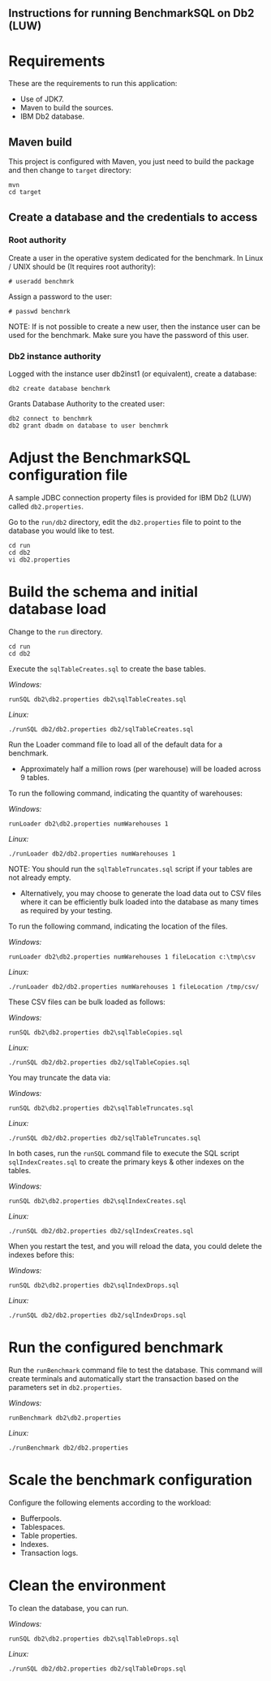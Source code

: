 
Instructions for running BenchmarkSQL on Db2 (LUW)
--------------------------------------------------

# Requirements

These are the requirements to run this application:

* Use of JDK7.
* Maven to build the sources.
* IBM Db2 database.

## Maven build

This project is configured with Maven, you just need to build the package and
then change to `target` directory:

    mvn
    cd target

## Create a database and the credentials to access

### Root authority

Create a user in the operative system dedicated for the benchmark.
In Linux / UNIX should be (It requires root authority):

    # useradd benchmrk

Assign a password to the user:

    # passwd benchmrk

NOTE: If is not possible to create a new user, then the instance user can be
used for the benchmark.
Make sure you have the password of this user.

### Db2 instance authority

Logged with the instance user db2inst1 (or equivalent), create a database:

    db2 create database benchmrk

Grants Database Authority to the created user:

    db2 connect to benchmrk
    db2 grant dbadm on database to user benchmrk

# Adjust the BenchmarkSQL configuration file

A sample JDBC connection property files is provided for IBM Db2 (LUW) called
`db2.properties`.

Go to the `run/db2` directory, edit the `db2.properties` file to point to the
database you would like to test.   

    cd run
    cd db2
    vi db2.properties

# Build the schema and initial database load

Change to the `run` directory.

    cd run
    cd db2

Execute the `sqlTableCreates.sql` to create the base tables.

_Windows:_

    runSQL db2\db2.properties db2\sqlTableCreates.sql

_Linux:_

    ./runSQL db2/db2.properties db2/sqlTableCreates.sql

Run the Loader command file to load all of the default data for a benchmark.

 * Approximately half a million rows (per warehouse) will be loaded across 9
 tables.

To run the following command, indicating the quantity of warehouses:

_Windows:_

    runLoader db2\db2.properties numWarehouses 1

_Linux:_

    ./runLoader db2/db2.properties numWarehouses 1

NOTE: You should run the `sqlTableTruncates.sql` script if your tables are not
already empty.
      
 * Alternatively, you may choose to generate the load data out to CSV files
 where it can be efficiently bulk loaded into the database as many times as
 required by your testing.

To run the following command, indicating the location of the files.

_Windows:_

    runLoader db2\db2.properties numWarehouses 1 fileLocation c:\tmp\csv        

_Linux:_

    ./runLoader db2/db2.properties numWarehouses 1 fileLocation /tmp/csv/        

These CSV files can be bulk loaded as follows:

_Windows:_

    runSQL db2\db2.properties db2\sqlTableCopies.sql

_Linux:_

    ./runSQL db2/db2.properties db2/sqlTableCopies.sql

You may truncate the data via:

_Windows:_

    runSQL db2\db2.properties db2\sqlTableTruncates.sql

_Linux:_

    ./runSQL db2/db2.properties db2/sqlTableTruncates.sql

In both cases, run the `runSQL` command file to execute the SQL script
`sqlIndexCreates.sql` to create the primary keys & other indexes on the tables.

_Windows:_

    runSQL db2\db2.properties db2\sqlIndexCreates.sql

_Linux:_

    ./runSQL db2/db2.properties db2/sqlIndexCreates.sql

When you restart the test, and you will reload the data, you could delete the
indexes before this:

_Windows:_

    runSQL db2\db2.properties db2\sqlIndexDrops.sql

_Linux:_

    ./runSQL db2/db2.properties db2/sqlIndexDrops.sql

# Run the configured benchmark

Run the `runBenchmark` command file to test the database.
This command will create terminals and automatically start the transaction
based on the parameters set in `db2.properties`. 

_Windows:_

    runBenchmark db2\db2.properties

_Linux:_

    ./runBenchmark db2/db2.properties

# Scale the benchmark configuration

Configure the following elements according to the workload:

 * Bufferpools.
 * Tablespaces.
 * Table properties.
 * Indexes.
 * Transaction logs.

# Clean the environment

To clean the database, you can run.

_Windows:_

    runSQL db2\db2.properties db2\sqlTableDrops.sql

_Linux:_

    ./runSQL db2/db2.properties db2/sqlTableDrops.sql

